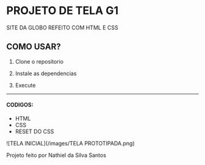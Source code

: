 # PROJETO DE TELA G1

SITE DA GLOBO REFEITO COM HTML E CSS

##  COMO USAR?

1. Clone o repositorio

2. Instale as dependencias

3. Execute

---

#### CODIGOS:

- HTML
- CSS
- RESET DO CSS

![TELA INICIAL](/images/TELA PROTOTIPADA.png)


Projeto feito por Nathiel da Silva Santos